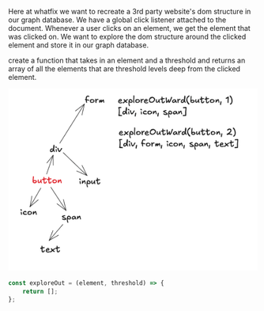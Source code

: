 Here at whatfix we want to recreate a 3rd party website's dom structure in our graph database.
We have a global click listener attached to the document.
Whenever a user clicks on an element, we get the element that was clicked on.
We want to explore the dom structure around the clicked element and store it in our graph database.

create a function that takes in an element and a threshold and returns an array of all the elements that are threshold levels deep from the clicked element.

![dom](./assets/image_2.png)

```js
const exploreOut = (element, threshold) => {
	return [];
};
```
